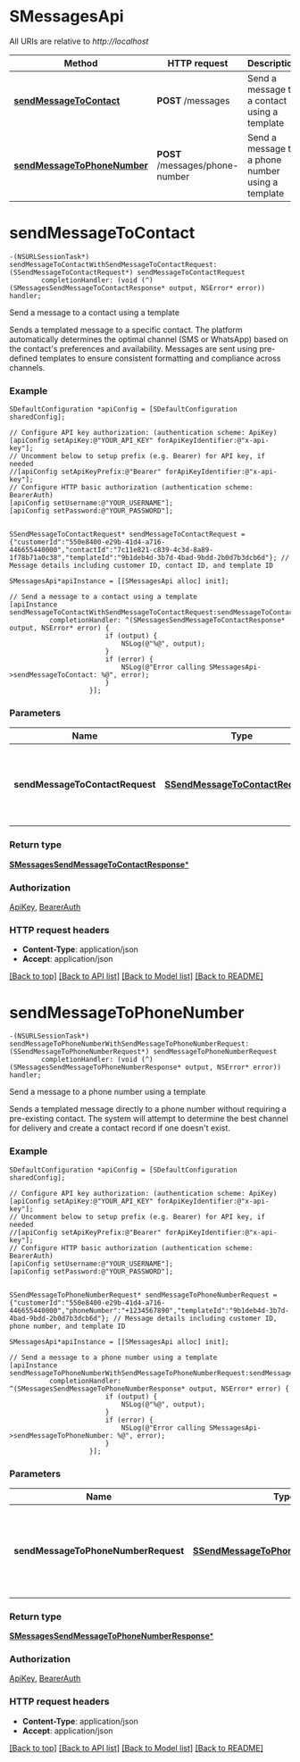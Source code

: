 # SMessagesApi

All URIs are relative to *http://localhost*

Method | HTTP request | Description
------------- | ------------- | -------------
[**sendMessageToContact**](SMessagesApi.md#sendmessagetocontact) | **POST** /messages | Send a message to a contact using a template
[**sendMessageToPhoneNumber**](SMessagesApi.md#sendmessagetophonenumber) | **POST** /messages/phone-number | Send a message to a phone number using a template


# **sendMessageToContact**
```objc
-(NSURLSessionTask*) sendMessageToContactWithSendMessageToContactRequest: (SSendMessageToContactRequest*) sendMessageToContactRequest
        completionHandler: (void (^)(SMessagesSendMessageToContactResponse* output, NSError* error)) handler;
```

Send a message to a contact using a template

Sends a templated message to a specific contact. The platform automatically determines the optimal channel (SMS or WhatsApp) based on the contact's preferences and availability. Messages are sent using pre-defined templates to ensure consistent formatting and compliance across channels.

### Example
```objc
SDefaultConfiguration *apiConfig = [SDefaultConfiguration sharedConfig];

// Configure API key authorization: (authentication scheme: ApiKey)
[apiConfig setApiKey:@"YOUR_API_KEY" forApiKeyIdentifier:@"x-api-key"];
// Uncomment below to setup prefix (e.g. Bearer) for API key, if needed
//[apiConfig setApiKeyPrefix:@"Bearer" forApiKeyIdentifier:@"x-api-key"];
// Configure HTTP basic authorization (authentication scheme: BearerAuth)
[apiConfig setUsername:@"YOUR_USERNAME"];
[apiConfig setPassword:@"YOUR_PASSWORD"];


SSendMessageToContactRequest* sendMessageToContactRequest = {"customerId":"550e8400-e29b-41d4-a716-446655440000","contactId":"7c11e821-c839-4c3d-8a89-1f78b71a0c38","templateId":"9b1deb4d-3b7d-4bad-9bdd-2b0d7b3dcb6d"}; // Message details including customer ID, contact ID, and template ID

SMessagesApi*apiInstance = [[SMessagesApi alloc] init];

// Send a message to a contact using a template
[apiInstance sendMessageToContactWithSendMessageToContactRequest:sendMessageToContactRequest
          completionHandler: ^(SMessagesSendMessageToContactResponse* output, NSError* error) {
                        if (output) {
                            NSLog(@"%@", output);
                        }
                        if (error) {
                            NSLog(@"Error calling SMessagesApi->sendMessageToContact: %@", error);
                        }
                    }];
```

### Parameters

Name | Type | Description  | Notes
------------- | ------------- | ------------- | -------------
 **sendMessageToContactRequest** | [**SSendMessageToContactRequest***](SSendMessageToContactRequest.md)| Message details including customer ID, contact ID, and template ID | 

### Return type

[**SMessagesSendMessageToContactResponse***](SMessagesSendMessageToContactResponse.md)

### Authorization

[ApiKey](../README.md#ApiKey), [BearerAuth](../README.md#BearerAuth)

### HTTP request headers

 - **Content-Type**: application/json
 - **Accept**: application/json

[[Back to top]](#) [[Back to API list]](../README.md#documentation-for-api-endpoints) [[Back to Model list]](../README.md#documentation-for-models) [[Back to README]](../README.md)

# **sendMessageToPhoneNumber**
```objc
-(NSURLSessionTask*) sendMessageToPhoneNumberWithSendMessageToPhoneNumberRequest: (SSendMessageToPhoneNumberRequest*) sendMessageToPhoneNumberRequest
        completionHandler: (void (^)(SMessagesSendMessageToPhoneNumberResponse* output, NSError* error)) handler;
```

Send a message to a phone number using a template

Sends a templated message directly to a phone number without requiring a pre-existing contact. The system will attempt to determine the best channel for delivery and create a contact record if one doesn't exist.

### Example
```objc
SDefaultConfiguration *apiConfig = [SDefaultConfiguration sharedConfig];

// Configure API key authorization: (authentication scheme: ApiKey)
[apiConfig setApiKey:@"YOUR_API_KEY" forApiKeyIdentifier:@"x-api-key"];
// Uncomment below to setup prefix (e.g. Bearer) for API key, if needed
//[apiConfig setApiKeyPrefix:@"Bearer" forApiKeyIdentifier:@"x-api-key"];
// Configure HTTP basic authorization (authentication scheme: BearerAuth)
[apiConfig setUsername:@"YOUR_USERNAME"];
[apiConfig setPassword:@"YOUR_PASSWORD"];


SSendMessageToPhoneNumberRequest* sendMessageToPhoneNumberRequest = {"customerId":"550e8400-e29b-41d4-a716-446655440000","phoneNumber":"+1234567890","templateId":"9b1deb4d-3b7d-4bad-9bdd-2b0d7b3dcb6d"}; // Message details including customer ID, phone number, and template ID

SMessagesApi*apiInstance = [[SMessagesApi alloc] init];

// Send a message to a phone number using a template
[apiInstance sendMessageToPhoneNumberWithSendMessageToPhoneNumberRequest:sendMessageToPhoneNumberRequest
          completionHandler: ^(SMessagesSendMessageToPhoneNumberResponse* output, NSError* error) {
                        if (output) {
                            NSLog(@"%@", output);
                        }
                        if (error) {
                            NSLog(@"Error calling SMessagesApi->sendMessageToPhoneNumber: %@", error);
                        }
                    }];
```

### Parameters

Name | Type | Description  | Notes
------------- | ------------- | ------------- | -------------
 **sendMessageToPhoneNumberRequest** | [**SSendMessageToPhoneNumberRequest***](SSendMessageToPhoneNumberRequest.md)| Message details including customer ID, phone number, and template ID | 

### Return type

[**SMessagesSendMessageToPhoneNumberResponse***](SMessagesSendMessageToPhoneNumberResponse.md)

### Authorization

[ApiKey](../README.md#ApiKey), [BearerAuth](../README.md#BearerAuth)

### HTTP request headers

 - **Content-Type**: application/json
 - **Accept**: application/json

[[Back to top]](#) [[Back to API list]](../README.md#documentation-for-api-endpoints) [[Back to Model list]](../README.md#documentation-for-models) [[Back to README]](../README.md)

